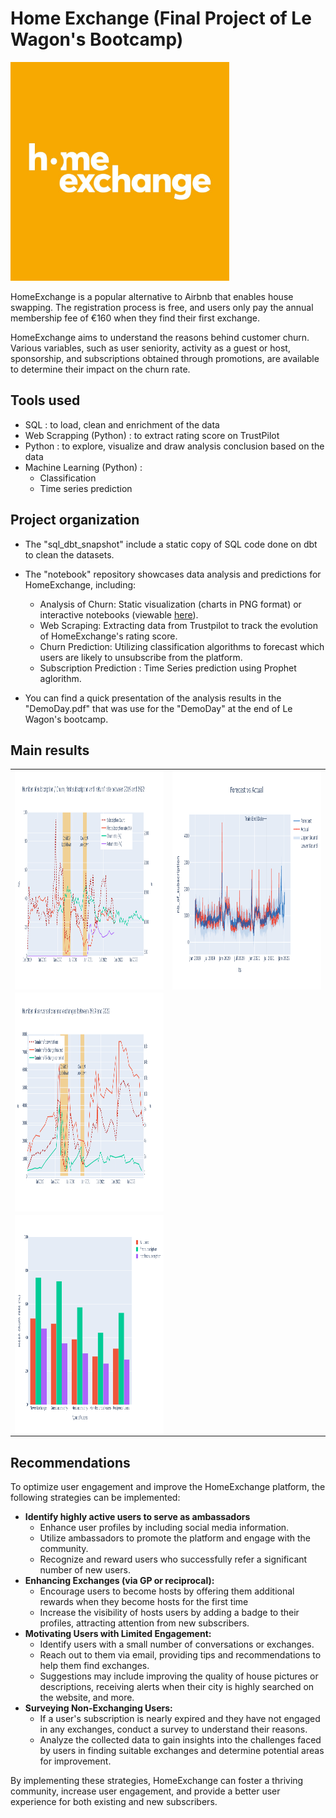 
# Home Exchange (Final Project of Le Wagon's Bootcamp)


<img  width="350" height="350" src="plot/homeexchange_slack.jpg">

HomeExchange is a popular alternative to Airbnb that enables house swapping. The registration process is free, and users only pay the annual membership fee of €160 when they find their first exchange.

HomeExchange aims to understand the reasons behind customer churn. Various variables, such as user seniority, activity as a guest or host, sponsorship, and subscriptions obtained through promotions, are available to determine their impact on the churn rate.


## Tools used 

  - SQL : to load, clean and enrichment of the data
  - Web Scrapping (Python) : to extract rating score on TrustPilot
  - Python : to explore, visualize and draw analysis conclusion based on the data
  - Machine Learning (Python) :
      - Classification
      - Time series prediction


## Project organization 


 - The "sql_dbt_snapshot" include a static copy of SQL code done on dbt to clean the datasets. 
 - The "notebook" repository showcases data analysis and predictions for HomeExchange, including:
     - Analysis of Churn: Static visualization (charts in PNG format) or interactive notebooks (viewable [here](https://nbviewer.org/github/ctherreau/HomeExchange/blob/main/notebook/AnalysisChurn_interactive.ipynb)).
     - Web Scraping: Extracting data from Trustpilot to track the evolution of HomeExchange's rating score.
     - Churn Prediction: Utilizing classification algorithms to forecast which users are likely to unsubscribe from the platform.
     - Subscription Prediction : Time Series prediction using Prophet aglorithm. 

 - You can find a quick presentation of the analysis results in the "DemoDay.pdf" that was use for the "DemoDay" at the end of Le Wagon's bootcamp. 

## Main results 

<table>
  <tr>
    <td> <img align='left' width="550" height="350" src="plot/subscription_plot.png">  </td>
    <td> <img align='left' width="550" height="350" src="notebook/subscription_forecast.png">  </td>
  </tr> 
  <tr>
    <td><img align='left' width="550" height="350" src="plot/exchange_plot.png">  </td>
   </tr> 
   <tr>
      <td><img align='left' width="550" height="350" src="plot/users_type_plot.png"> </td>
  </tr>
</table>


## Recommendations


To optimize user engagement and improve the HomeExchange platform, the following strategies can be implemented:

   - **Identify highly active users to serve as ambassadors**
       - Enhance user profiles by including social media information.
       - Utilize ambassadors to promote the platform and engage with the community.
       - Recognize and reward users who successfully refer a significant number of new users.
   - **Enhancing Exchanges (via GP or reciprocal):**
     - Encourage users to become hosts by offering them additional rewards when they become hosts for the first time
     - Increase the visibility of hosts users by adding a badge to their profiles, attracting attention from new subscribers.
   - **Motivating Users with Limited Engagement:**
       - Identify users with a small number of conversations or exchanges.
       - Reach out to them via email, providing tips and recommendations to help them find exchanges.
       - Suggestions may include improving the quality of house pictures or descriptions, receiving alerts when their city is highly searched on the website, and more.
   - **Surveying Non-Exchanging Users:**
       - If a user's subscription is nearly expired and they have not engaged in any exchanges, conduct a survey to understand their reasons.
       - Analyze the collected data to gain insights into the challenges faced by users in finding suitable exchanges and determine potential areas for improvement.


By implementing these strategies, HomeExchange can foster a thriving community, increase user engagement, and provide a better user experience for both existing and new subscribers.



